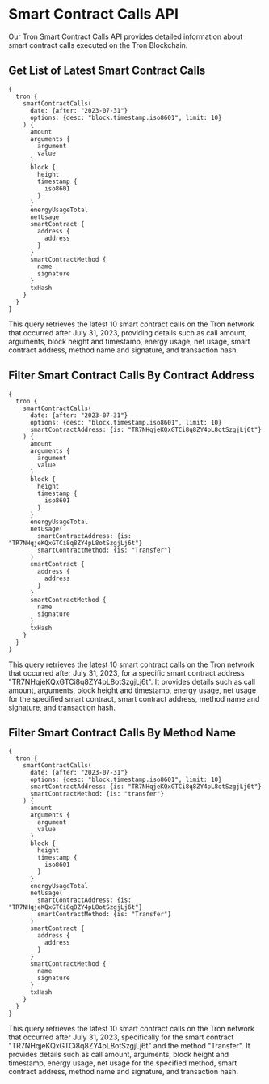 # Smart Contract Calls API

Our Tron Smart Contract Calls API provides detailed information about smart contract calls executed on the Tron Blockchain.

## Get List of Latest Smart Contract Calls

```
{
  tron {
    smartContractCalls(
      date: {after: "2023-07-31"}
      options: {desc: "block.timestamp.iso8601", limit: 10}
    ) {
      amount
      arguments {
        argument
        value
      }
      block {
        height
        timestamp {
          iso8601
        }
      }
      energyUsageTotal
      netUsage
      smartContract {
        address {
          address
        }
      }
      smartContractMethod {
        name
        signature
      }
      txHash
    }
  }
}
```

This query retrieves the latest 10 smart contract calls on the Tron network that occurred after July 31, 2023, providing details such as call amount, arguments, block height and timestamp, energy usage, net usage, smart contract address, method name and signature, and transaction hash.

## Filter Smart Contract Calls By Contract Address

```
{
  tron {
    smartContractCalls(
      date: {after: "2023-07-31"}
      options: {desc: "block.timestamp.iso8601", limit: 10}
      smartContractAddress: {is: "TR7NHqjeKQxGTCi8q8ZY4pL8otSzgjLj6t"}
    ) {
      amount
      arguments {
        argument
        value
      }
      block {
        height
        timestamp {
          iso8601
        }
      }
      energyUsageTotal
      netUsage(
        smartContractAddress: {is: "TR7NHqjeKQxGTCi8q8ZY4pL8otSzgjLj6t"}
        smartContractMethod: {is: "Transfer"}
      )
      smartContract {
        address {
          address
        }
      }
      smartContractMethod {
        name
        signature
      }
      txHash
    }
  }
}
```

This query retrieves the latest 10 smart contract calls on the Tron network that occurred after July 31, 2023, for a specific smart contract address "TR7NHqjeKQxGTCi8q8ZY4pL8otSzgjLj6t". It provides details such as call amount, arguments, block height and timestamp, energy usage, net usage for the specified smart contract, smart contract address, method name and signature, and transaction hash.

## Filter Smart Contract Calls By Method Name

```
{
  tron {
    smartContractCalls(
      date: {after: "2023-07-31"}
      options: {desc: "block.timestamp.iso8601", limit: 10}
      smartContractAddress: {is: "TR7NHqjeKQxGTCi8q8ZY4pL8otSzgjLj6t"}
      smartContractMethod: {is: "transfer"}
    ) {
      amount
      arguments {
        argument
        value
      }
      block {
        height
        timestamp {
          iso8601
        }
      }
      energyUsageTotal
      netUsage(
        smartContractAddress: {is: "TR7NHqjeKQxGTCi8q8ZY4pL8otSzgjLj6t"}
        smartContractMethod: {is: "Transfer"}
      )
      smartContract {
        address {
          address
        }
      }
      smartContractMethod {
        name
        signature
      }
      txHash
    }
  }
}
```

This query retrieves the latest 10 smart contract calls on the Tron network that occurred after July 31, 2023, specifically for the smart contract "TR7NHqjeKQxGTCi8q8ZY4pL8otSzgjLj6t" and the method "Transfer". It provides details such as call amount, arguments, block height and timestamp, energy usage, net usage for the specified method, smart contract address, method name and signature, and transaction hash.
